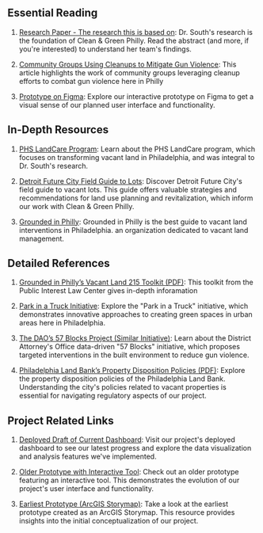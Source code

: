 ## Essential Reading

1. [Research Paper - The research this is based on](https://www.pnas.org/doi/full/10.1073/pnas.1718503115): Dr. South's research is the foundation of Clean & Green Philly. Read the abstract (and more, if you're interested) to understand her team's findings. 

2. [Community Groups Using Cleanups to Mitigate Gun Violence](https://whyy.org/articles/grays-ferry-community-garden-honors-gun-violence-victim-strives-to-prevent-future-killings/): This article highlights the work of community groups leveraging cleanup efforts to combat gun violence here in Philly

3. [Prototype on Figma](https://www.figma.com/proto/NAFkgq34abW6uJ0R7PW24T/Prototype---Vacant-Properties?page-id=38%3A10066&type=design&node-id=30-4166&viewport=-1074%2C-1091%2C0.16&t=B7aDDUrcfKsiWmJB-8&scaling=min-zoom&starting-point-node-id=30%3A4166&hide-ui=1): Explore our interactive prototype on Figma to get a visual sense of our planned user interface and functionality.

## In-Depth Resources

1. [PHS LandCare Program](https://phsonline.org/programs/transforming-vacant-land): Learn about the PHS LandCare program, which focuses on transforming vacant land in Philadelphia, and was integral to Dr. South's research.

2. [Detroit Future City Field Guide to Lots](https://detroitfuturecity.com/whatwedo/land-use/DFC-lots/): Discover Detroit Future City's field guide to vacant lots. This guide offers valuable strategies and recommendations for land use planning and revitalization, which inform our work with Clean & Green Philly.

3. [Grounded in Philly](https://groundedinphilly.org/): Grounded in Philly is the best guide to vacant land interventions in Philadelphia. an organization dedicated to vacant land management.

## Detailed References

1. [Grounded in Philly’s Vacant Land 215 Toolkit (PDF)](https://pubintlaw.org/wp-content/uploads/2014/06/Vacant_Land_215-toolkit_2021.pdf): This toolkit from the Public Interest Law Center gives in-depth inforamation 

2. [Park in a Truck Initiative](https://www.jefferson.edu/academics/colleges-schools-institutes/architecture-and-the-built-environment/programs/landscape-architecture/park-in-a-truck.html): Explore the "Park in a Truck" initiative, which demonstrates innovative approaches to creating green spaces in urban areas here in Philadelphia.

3. [The DAO’s 57 Blocks Project (Similar Initiative)](https://whyy.org/articles/57-blocks-philly-gun-violence/): Learn about the District Attorney's Office data-driven "57 Blocks" initiative, which proposes targeted interventions in the built environment to reduce gun violence.

4. [Philadelphia Land Bank’s Property Disposition Policies (PDF)](https://cdn-63e66af2c1ac1837386d75dd.closte.com/wp-content/uploads/2022/06/Philadelphia-Land-Bank-Disposition-Policies-2020-pubintlaw-copy.pdf): Explore the property disposition policies of the Philadelphia Land Bank. Understanding the city's policies related to vacant properties is essential for navigating regulatory aspects of our project.

## Project Related Links

1. [Deployed Draft of Current Dashboard](https://vacant-lots-proj.vercel.app/): Visit our project's deployed dashboard to see our latest progress and explore the data visualization and analysis features we've implemented.

2. [Older Prototype with Interactive Tool](https://nlebovits.github.io/dashboard_demo_website/): Check out an older prototype featuring an interactive tool. This demonstrates the evolution of our project's user interface and functionality.

3. [Earliest Prototype (ArcGIS Storymap)](https://storymaps.arcgis.com/stories/551f77d85a584705b97c41db7711ba1b): Take a look at the earliest prototype created as an ArcGIS Storymap. This resource provides insights into the initial conceptualization of our project.